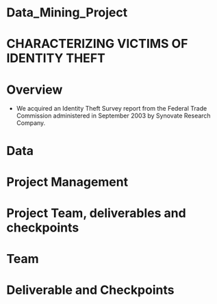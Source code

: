 # Data_Mining_Project

# CHARACTERIZING VICTIMS OF IDENTITY THEFT

# Overview
+ We acquired an Identity Theft Survey report from the Federal Trade Commission administered in September 2003 by Synovate Research Company.

# Data

# Project Management

# Project Team, deliverables and checkpoints

# Team

# Deliverable and Checkpoints
